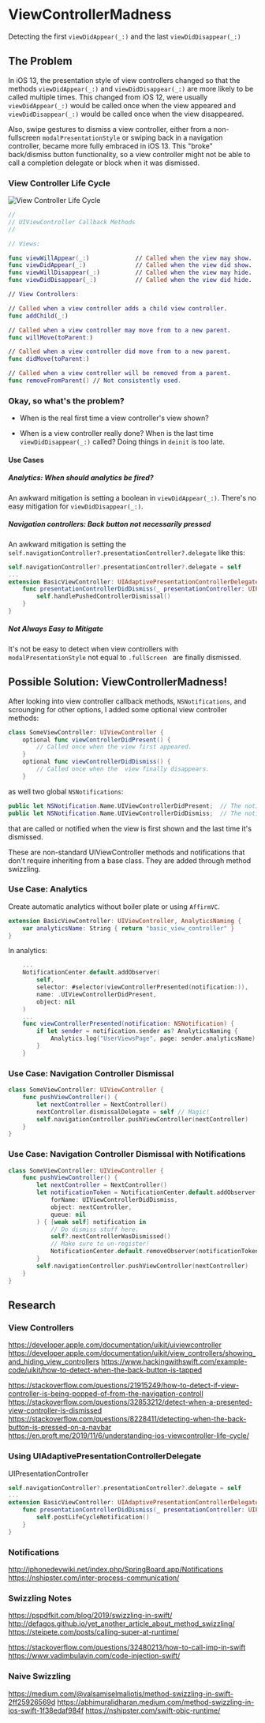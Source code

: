 # ViewControllerMadness

Detecting the first `viewDidAppear(_:)` and the last `viewDidDisappear(_:)`

## The Problem

In iOS 13, the presentation style of view controllers changed so that the methods `viewDidAppear(_:)` and `viewDidDisappear(_:)` are more likely to be called multiple times. This changed from iOS 12, were usually `viewDidAppear(_:)` would be called once when the view appeared and `viewDidDisappear(_:)` would be called once when the view disappeared.

Also, swipe gestures to dismiss a view controller, either from a non-fullscreen `modalPresentationStyle` or swiping back in a navigation controller, became more fully embraced in iOS 13. This "broke" back/dismiss button functionality, so a view controller might not be able to call a completion delegate or block when it was dismissed.

### View Controller Life Cycle

![View Controller Life Cycle](./Documentation/Images/ViewControllerLifeCycle.png)

```swift
//
// UIViewController Callback Methods
//

// Views:

func viewWillAppear(_:)             // Called when the view may show.
func viewDidAppear(_:)              // Called when the view did show.
func viewWillDisappear(_:)          // Called when the view may hide.
func viewDidDisappear(_:)           // Called when the view did hide.

// View Controllers:

// Called when a view controller adds a child view controller.
func addChild(_:)

// Called when a view controller may move from to a new parent.
func willMove(toParent:)

// Called when a view controller did move from to a new parent.
func didMove(toParent:)

// Called when a view controller will be removed from a parent.
func removeFromParent() // Not consistently used.
```

### Okay, so what's the problem?

* When is the real first time a view controller's view shown?

* When is a view controller really done? When is the last time `viewDidDisappear(_:)` called? Doing things in `deinit` is too late.

#### Use Cases

##### Analytics: When should analytics be fired?

An awkward mitigation is setting a boolean in `viewDidAppear(_:)`. There's no easy mitigation for `viewDidDisappear(_:)`.

##### Navigation controllers: Back button not necessarily pressed

An awkward mitigation is setting the `self.navigationController?.presentationController?.delegate` like this:

```swift
self.navigationController?.presentationController?.delegate = self
...
extension BasicViewController: UIAdaptivePresentationControllerDelegate {
    func presentationControllerDidDismiss(_ presentationController: UIPresentationController) {
        self.handlePushedControllerDismissal()
    }
}
```

##### Not Always Easy to Mitigate

It's not be easy to detect when view controllers with `modalPresentationStyle` not equal to `.fullScreen
` are finally dismissed.

## Possible Solution: ViewControllerMadness!

After looking into view controller callback methods, `NSNotifications`, and scrounging for other options, I added some optional view controller methods:

```swift
class SomeViewController: UIViewController {
    optional func viewControllerDidPresent() {
        // Called once when the view first appeared.
    }
    optional func viewControllerDidDismiss() {
        // Called once when the  view finally disappears.
    }
```

as well two global `NSNotifications`:

```swift
public let NSNotification.Name.UIViewControllerDidPresent;  // The notification sender is the view controller that appeared.
public let NSNotification.Name.UIViewControllerDidDismiss;  // The notification sender is the view controller that disappeared.
```

that are called or notified when the view is first shown and the last  time it's dismissed.

These are non-standard UIViewController methods and notifications that don't require inheriting from a base class. They are added through method swizzling.

### Use Case: Analytics

Create automatic analytics without boiler plate or using `AffirmVC`.

```swift
extension BasicViewController: UIViewController, AnalyticsNaming {
    var analyticsName: String { return "basic_view_controller" }
}
```

In analytics:

```swift
    ...
    NotificationCenter.default.addObserver(
        self, 
        selector: #selector(viewControllerPresented(notification:)),
        name: .UIViewControllerDidPresent,
        object: nil
    )
    ...
    func viewControllerPresented(notification: NSNotification) {
        if let sender = notification.sender as? AnalyticsNaming {
            Analytics.log("UserViewsPage", page: sender.analyticsName)
        }
    }
```


### Use Case: Navigation Controller Dismissal

```swift
class SomeViewController: UIViewController {
    func pushViewController() {
        let nextController = NextController()
        nextController.dismissalDelegate = self // Magic!
        self.navigationController.pushViewController(nextController)
    }
}
```

### Use Case: Navigation Controller Dismissal with Notifications

```swift
class SomeViewController: UIViewController {
    func pushViewController() {
        let nextController = NextController()
        let notificationToken = NotificationCenter.default.addObserver(
            forName: UIViewControllerDidDismiss,
            object: nextController,
            queue: nil
        ) { [weak self] notification in
            // Do dismiss stuff here.
            self?.nextControllerWasDismissed()
            // Make sure to un-register!
            NotificationCenter.default.removeObserver(notificationToken)
        }
        self.navigationController.pushViewController(nextController)
    }
}
```

## Research

### View Controllers

https://developer.apple.com/documentation/uikit/uiviewcontroller
https://developer.apple.com/documentation/uikit/view_controllers/showing_and_hiding_view_controllers
https://www.hackingwithswift.com/example-code/uikit/how-to-detect-when-the-back-button-is-tapped

https://stackoverflow.com/questions/21915249/how-to-detect-if-view-controller-is-being-popped-of-from-the-navigation-controll
https://stackoverflow.com/questions/32853212/detect-when-a-presented-view-controller-is-dismissed
https://stackoverflow.com/questions/8228411/detecting-when-the-back-button-is-pressed-on-a-navbar
https://en.proft.me/2019/11/6/understanding-ios-viewcontroller-life-cycle/

### Using UIAdaptivePresentationControllerDelegate

UIPresentationController

```swift
self.navigationController?.presentationController?.delegate = self
...
extension BasicViewController: UIAdaptivePresentationControllerDelegate {
    func presentationControllerDidDismiss(_ presentationController: UIPresentationController) {
        self.postLifeCycleNotification()
    }
}
```

### Notifications

http://iphonedevwiki.net/index.php/SpringBoard.app/Notifications
https://nshipster.com/inter-process-communication/

### Swizzling Notes

https://pspdfkit.com/blog/2019/swizzling-in-swift/
http://defagos.github.io/yet_another_article_about_method_swizzling/
https://steipete.com/posts/calling-super-at-runtime/

https://stackoverflow.com/questions/32480213/how-to-call-imp-in-swift
https://www.vadimbulavin.com/code-injection-swift/

### Naive Swizzling

https://medium.com/@valsamiselmaliotis/method-swizzling-in-swift-2ff25926569d
https://abhimuralidharan.medium.com/method-swizzling-in-ios-swift-1f38edaf984f
https://nshipster.com/swift-objc-runtime/
